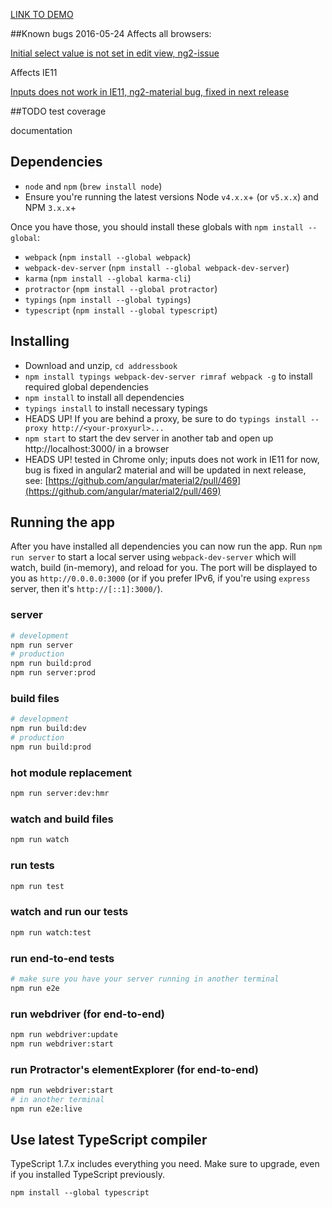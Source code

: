 
[LINK TO DEMO](https://pap.as/addressbook/)

##Known bugs 2016-05-24
Affects all browsers:

[Initial select value is not set in edit view, ng2-issue](https://github.com/angular/angular/issues/8549)

Affects IE11

[Inputs does not work in IE11, ng2-material bug, fixed in next release](https://github.com/angular/material2/pull/469)

##TODO
test coverage

documentation

## Dependencies
* `node` and `npm` (`brew install node`)
* Ensure you're running the latest versions Node `v4.x.x`+ (or `v5.x.x`) and NPM `3.x.x`+

Once you have those, you should install these globals with `npm install --global`:
* `webpack` (`npm install --global webpack`)
* `webpack-dev-server` (`npm install --global webpack-dev-server`)
* `karma` (`npm install --global karma-cli`)
* `protractor` (`npm install --global protractor`)
* `typings` (`npm install --global typings`)
* `typescript` (`npm install --global typescript`)

## Installing

* Download and unzip, `cd addressbook`
* `npm install typings webpack-dev-server rimraf webpack -g` to install required global dependencies
* `npm install` to install all dependencies
* `typings install` to install necessary typings
* HEADS UP! If you are behind a proxy, be sure to do `typings install --proxy http://<your-proxyurl>...`
* `npm start` to start the dev server in another tab and open up http://localhost:3000/ in a browser
* HEADS UP! tested in Chrome only; inputs does not work in IE11 for now, bug is fixed in angular2 material and will be updated in next release, see: [https://github.com/angular/material2/pull/469](https://github.com/angular/material2/pull/469)

## Running the app
After you have installed all dependencies you can now run the app. Run `npm run server` to start a local server using `webpack-dev-server` which will watch, build (in-memory), and reload for you. The port will be displayed to you as `http://0.0.0.0:3000` (or if you prefer IPv6, if you're using `express` server, then it's `http://[::1]:3000/`).

### server
```bash
# development
npm run server
# production
npm run build:prod
npm run server:prod
```

### build files
```bash
# development
npm run build:dev
# production
npm run build:prod
```

### hot module replacement
```bash
npm run server:dev:hmr
```

### watch and build files
```bash
npm run watch
```

### run tests
```bash
npm run test
```

### watch and run our tests
```bash
npm run watch:test
```

### run end-to-end tests
```bash
# make sure you have your server running in another terminal
npm run e2e
```

### run webdriver (for end-to-end)
```bash
npm run webdriver:update
npm run webdriver:start
```

### run Protractor's elementExplorer (for end-to-end)
```bash
npm run webdriver:start
# in another terminal
npm run e2e:live
```

## Use latest TypeScript compiler
TypeScript 1.7.x includes everything you need. Make sure to upgrade, even if you installed TypeScript previously.

```
npm install --global typescript
```
